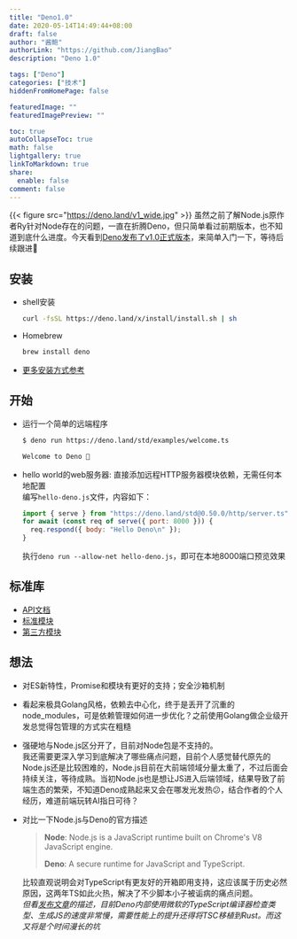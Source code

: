 ```yaml
---
title: "Deno1.0"
date: 2020-05-14T14:49:44+08:00
draft: false
author: "酱鲍"
authorLink: "https://github.com/JiangBao"
description: "Deno 1.0"

tags: ["Deno"]
categories: ["技术"]
hiddenFromHomePage: false

featuredImage: ""
featuredImagePreview: ""

toc: true
autoCollapseToc: true
math: false
lightgallery: true
linkToMarkdown: true
share:
  enable: false
comment: false
---
```

{{< figure src="https://deno.land/v1_wide.jpg" >}}
虽然之前了解Node.js原作者Ry针对Node存在的问题，一直在折腾Deno，但只简单看过前期版本，也不知道到底什么进度。今天看到[Deno发布了v1.0正式版本](https://deno.land/v1)，来简单入门一下，等待后续跟进🦕

## 安装
* shell安装
  ```bash
  curl -fsSL https://deno.land/x/install/install.sh | sh
  ```
* Homebrew
  ```bash
  brew install deno
  ```
* [更多安装方式参考](https://github.com/denoland/deno_install)

## 开始
* 运行一个简单的远端程序
  ```bash
  $ deno run https://deno.land/std/examples/welcome.ts

  Welcome to Deno 🦕
  ```
* hello world的web服务器: 直接添加远程HTTP服务器模块依赖，无需任何本地配置  
  编写`hello-deno.js`文件，内容如下：
  ```js
  import { serve } from "https://deno.land/std@0.50.0/http/server.ts";
  for await (const req of serve({ port: 8000 })) {
    req.respond({ body: "Hello Deno\n" });
  }
  ```
  执行`deno run --allow-net hello-deno.js`，即可在本地8000端口预览效果

## 标准库
* [API文档](https://doc.deno.land/https/github.com/denoland/deno/releases/latest/download/lib.deno.d.ts)
* [标准模块](https://deno.land/std)
* [第三方模块](https://deno.land/x)

## 想法
* 对ES新特性，Promise和模块有更好的支持；安全沙箱机制
* 看起来极具Golang风格，依赖去中心化，终于是丢开了沉重的node_modules，可是依赖管理如何进一步优化？之前使用Golang做企业级开发总觉得包管理的方式实在粗糙
* 强硬地与Node.js区分开了，目前对Node包是不支持的。  
  我还需要更深入学习到底解决了哪些痛点问题，目前个人感觉替代原先的Node.js还是比较困难的，Node.js目前在大前端领域分量太重了，不过后面会持续关注，等待成熟。当初Node.js也是想让JS进入后端领域，结果导致了前端生态的繁荣，不知道Deno成熟起来又会在哪发光发热:confused:，结合作者的个人经历，难道前端玩转AI指日可待？
* 对比一下Node.js与Deno的官方描述
  > **Node**: Node.js is a JavaScript runtime built on Chrome's V8 JavaScript engine.  
  > 
  > **Deno**: A secure runtime for JavaScript and TypeScript.

  比较直观说明会对TypeScript有更友好的开箱即用支持，这应该属于历史必然原因，这两年TS如此火热，解决了不少脚本小子被诟病的痛点问题。  
  *但看[发布文章](https://deno.land/v1#tsc-bottleneck)的描述，目前Deno内部使用微软的TypeScript编译器检查类型、生成JS的速度非常慢，需要性能上的提升还得将TSC移植到Rust。而这又将是个时间漫长的坑*